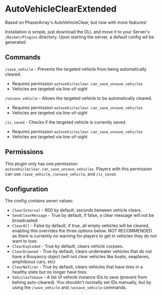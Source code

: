 # AutoVehicleClearExtended
Based on PhaserArray's AutoVehicleClear, but now with more features!

Installation is simple, just download the DLL and move it to your Server's `/Rocket/Plugins` directory. Upon starting the server, a default config wil be generated.

## Commands

`/save_vehicle` - Prevents the targeted vehicle from being automatically cleared.
- Requires permission `autovehicleclear.can_save_unsave_vehicles`
- Vehicles are targeted via line-of-sight

`/unsave_vehicle` - Allows the targeted vehicle to be automatically cleared.
- Requires permission `autovehicleclear.can_save_unsave_vehicles`
- Vehicles are targeted via line-of-sight

`/is_saved` - Checks if the targeted vehicle is currently saved.
- Requires permission `autovehicleclear.can_save_unsave_vehicles`
- Vehicles are targeted via line-of-sight

## Permissions

This plugin only has one permission: `autovehicleclear.can_save_unsave_vehicles`. Players with this permission can use `/save_vehicle`, `/unsave_vehicle`, and `/is_saved`.

## Configuration

The config contains seven values:  
- `ClearInterval` - 600 by default, seconds between vehicle clears.  
- `SendClearMessage` - True by default, if false, a clear message will not be broadcasted.  
- `ClearAll` - False by default, if true, all empty vehicles will be cleared, enabling this overrides the three options below. NOT RECOMMENDED as there is currently no warning for players to get in vehicles they do not want to lose.  
- `ClearExploded` - True by default, clears vehicle corpses.  
- `ClearDrowned` - True by default, clears underwater vehicles that do not have a Bouyancy object (will not clear vehicles like boats, seaplanes, amphibious cars, etc)  
- `ClearNoTires` - True by default, clears vehicles that have tires in a healthy state but no longer have tires.
- `VehiclesToSave` - A list of vehicle instance IDs to save (prevent from behing auto-cleared). You shouldn't normally set IDs manually, but by using the `/save_vehicle` and `/unsave_vehicle` commands.
